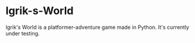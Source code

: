 # Igrik-s-World
Igrik's World is a platformer-adventure game made in Python. It's currently under testing.
